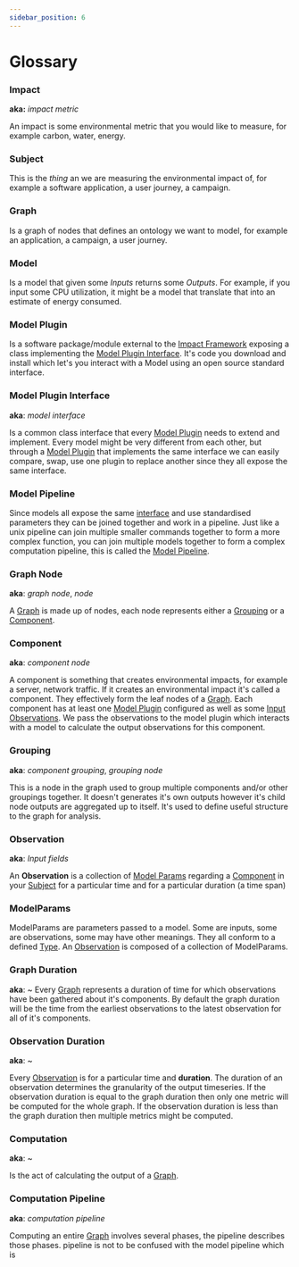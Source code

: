 ```yaml
---
sidebar_position: 6
---
```


# Glossary

### Impact

**aka:** *impact metric*

An impact is some environmental metric that you would like to measure, for example carbon, water, energy.

### Subject

This is the *thing* an we are measuring the environmental impact of, for example a software application, a user journey, a campaign.

### Graph 

Is a graph of nodes that defines an ontology we want to model, for example an application, a campaign, a user journey. 

### Model

Is a model that given some *Inputs* returns some *Outputs*. For example, if you input some CPU utilization, it might be a model that translate that into an estimate of energy consumed.

### Model Plugin

Is a software package/module external to the [Impact Framework](./06-specification/impact-framework.md) exposing a class implementing the [Model Plugin Interface](./06-specification/model-plugin.md). It's code you download and install which let's you interact with a Model using an open source standard interface.

### Model Plugin Interface

**aka**: *model interface*

Is a common class interface that every [Model Plugin](./06-specification/model-plugin.md) needs to extend and implement. Every model might be very different from each other, but through a [Model Plugin](./06-specification/model-plugin.md) that implements the same interface we can easily compare, swap, use one plugin to replace another since they all expose the same interface.

### Model Pipeline

Since models all expose the same [interface](#model-plugin-interface) and use standardised parameters they can be joined together and work in a pipeline. Just like a unix pipeline can join multiple smaller commands together to form a more complex function, you can join multiple models together to form a complex computation pipeline, this is called the [Model Pipeline](./06-specification/model-pipeline.md).

### Graph Node

**aka**: *graph node*, *node*

A [Graph](/06-specification/graph.md) is made up of nodes, each node represents either a [Grouping](#Grouping) or a [Component](#Component). 

### Component

**aka**: *component node*

A component is something that creates environmental impacts, for example a server, network traffic. If it creates an environmental impact it's called a component. They effectively form the leaf nodes of a [Graph](./06-specification/graph.md). Each component has at least one [Model Plugin](./06-specification/model-plugin.md) configured as well as some [Input Observations](./06-specification/observations.md). We pass the observations to the model plugin which interacts with a model to calculate the output observations for this component.

### Grouping

**aka**: *component grouping*, *grouping node*

This is a node in the graph used to group multiple components and/or other groupings together. It doesn't generates it's own outputs however it's child node outputs are aggregated up to itself. It's used to define useful structure to the graph for analysis.

### Observation

**aka**: *Input fields*

An **Observation** is a collection of [Model Params](#modelparams) regarding a [Component](#component) in your [Subject](#subject) for a particular time and for a particular duration (a time span)

### ModelParams

ModelParams are parameters passed to a model. Some are inputs, some are observations, some may have other meanings. They all conform to a defined [Type](https://github.com/Green-Software-Foundation/if/blob/29280ff9cd9c9a843ab1842c728751aafdf21756/src/types/impl.ts#L14). An [Observation](#observation) is composed of a collection of ModelParams.

### Graph Duration

**aka**: ~
Every [Graph](/06-specification/graph.md) represents a duration of time for which observations have been gathered about it's components. By default the graph duration will be the time from the earliest observations to the latest observation for all of it's components.

### Observation Duration

**aka**: ~

Every [Observation](#observation) is for a particular time and **duration**. The duration of an observation determines the granularity of the output timeseries. If the observation duration is equal to the graph duration then only one metric will be computed for the whole graph. If the observation duration is less than the graph duration then multiple metrics might be computed.


### Computation

**aka**: ~

Is the act of calculating the output of a [Graph](/06-specification/graph.md).

### Computation Pipeline

**aka**: *computation pipeline*

Computing an entire [Graph](/06-specification/graph.md) involves several phases, the pipeline describes those phases.  pipeline is not to be confused with the model pipeline which is 
